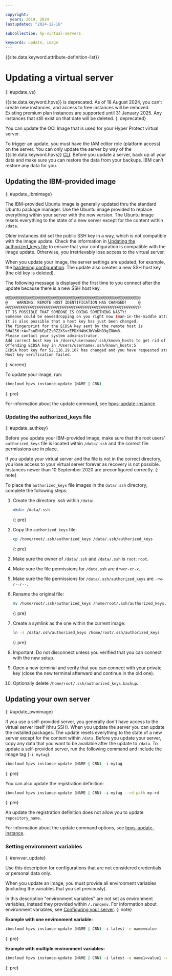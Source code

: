 ```yaml
---

copyright:
  years: 2019, 2024
lastupdated: "2024-12-16"

subcollection: hp-virtual-servers

keywords: update, image
---
```



{{site.data.keyword.attribute-definition-list}}

# Updating a virtual server
{: #update_vs}

{{site.data.keyword.hpvs}} is deprecated. As of 18 August 2024, you can’t create new instances, and access to free instances will be removed. Existing premium plan instances are supported until 31 January 2025. Any instances that still exist on that date will be deleted.
{: deprecated}

You can update the OCI Image that is used for your Hyper Protect virtual server.

To trigger an update, you must have the IAM editor role (platform access) on the server.
You can only update the server by way of the {{site.data.keyword.hpvs}} [CLI](https://cloud.ibm.com/docs/hpvs-cli-plugin).
Before you update a server, back up all your data and make sure you can restore the data from your backups. IBM can't restore any data for you.


## Updating the IBM-provided image
{: #update_ibmimage}

The IBM-provided Ubuntu image is generally updated thru the standard Ubuntu package manager. Use the Ubuntu image provided to replace everything within your server with the new version. The Ubuntu image resets everything to the state of a new server except for the content within `/data`.

Older instances did set the public SSH key in a way, which is not compatible with the image update.
Check the information in [Updating the authorized_keys file](/docs/services/hp-virtual-servers?topic=hp-virtual-servers-update_vs#update_authkey) to ensure that your configuration is compatible with the image update. Otherwise, you  irretrievably lose access to the virtual server.

When you update your image, the server settings are updated, for example, the [hardening configuration](/docs/hp-virtual-servers?topic=hp-virtual-servers-protect_vs). The update also creates a new SSH host key (the old key is deleted).

The following message is displayed the first time to you connect after the update because there is a new SSH host key.
```sh
@@@@@@@@@@@@@@@@@@@@@@@@@@@@@@@@@@@@@@@@@@@@@@@@@@@@@@@@@@@
@    WARNING: REMOTE HOST IDENTIFICATION HAS CHANGED!     @
@@@@@@@@@@@@@@@@@@@@@@@@@@@@@@@@@@@@@@@@@@@@@@@@@@@@@@@@@@@
IT IS POSSIBLE THAT SOMEONE IS DOING SOMETHING NASTY!
Someone could be eavesdropping on you right now (man-in-the-middle attack)!
It is also possible that a host key has just been changed.
The fingerprint for the ECDSA key sent by the remote host is
SHA256:+AuFsuEHkEpIZs0Z2XSvrEPDXH4bKJWVoKhD9gZOWm8.
Please contact your system administrator.
Add correct host key in /Users/username/.ssh/known_hosts to get rid of this message.
Offending ECDSA key in /Users/username/.ssh/known_hosts:5
ECDSA host key for 52.116.29.107 has changed and you have requested strict checking.
Host key verification failed.
```
{: screen}


To update your image, run:
```sh
ibmcloud hpvs instance-update (NAME | CRN)
```
{: pre}

For information about the update command, see [hpvs-update-instance](https://cloud.ibm.com/docs/hpvs-cli-plugin#hpvsinstanceupdate).

### Updating the authorized_keys file
{: #update_authkey}

Before you update your IBM-provided image, make sure that the root users' `authorized_keys` file is located within `/data/.ssh` and the correct file permissions are in place.

If you update your virtual server and the file is not in the correct directory, you lose access to your virtual server forever as recovery is not possible. Instances newer than 10 September 2020 are preconfigured correctly.
{: note}

To place the `authorized_keys` file images in the `data/.ssh` directory, complete the following steps:

1. Create the directory .ssh within `/data`:
   ```sh
   mkdir /data/.ssh
   ```
   {: pre}

2. Copy the `authorized_keys` file:
   ```sh
   cp /home/root/.ssh/authorized_keys /data/.ssh/authorized_keys
   ```
   {: pre}

3. Make sure the owner of `/data/.ssh` and `/data/.ssh` is `root:root`.
4. Make sure the file permissions for `/data.ssh` are `drwxr-xr-x`.
5. Make sure the file permissions for `/data/.ssh/authorized_keys` are `-rw-r--r--`.
6. Rename the original file:
   ```sh
   mv /home/root/.ssh/authorized_keys /home/root/.ssh/authorized_keys.backup
   ```
   {: pre}

7. Create a symlink as the one within the current image:
   ```sh
   ln -s /data/.ssh/authorized_keys /home/root/.ssh/authorized_keys
   ```
   {: pre}

8. Important: Do not disconnect unless you verified that you can connect with the new setup.
9. Open a new terminal and verify that you can connect with your private key (close the new terminal afterward and continue in the old one).
10. Optionally delete `/home/root/.ssh/authorized_keys.backup`.

## Updating your own server
{: #update_ownimage}

If you use a self-provided server, you generally don't have access to the virtual server itself (thru SSH).
When you update the server you can update the installed packages.
The update resets everything to the state of a new server except for the content within `/data`. Before you update your server, copy any data that you want to be available after the update to `/data`.
To update a self-provided server, run the following command and include the image tag (`-i mytag`).
```sh
ibmcloud hpvs instance-update (NAME | CRN) -i mytag
```
{: pre}

You can also update the registration definition:

```sh
ibmcloud hpvs instance-update (NAME | CRN) -i mytag --rd-path my-rd
```
{: pre}

An update the registration definition does not allow you to update `repository_name`.

For information about the update command options, see [hpvs-update-instance](/docs/hpvs-cli-plugin#details_iu).

### Setting environment variables
{: #envvar_update}

Use this description for configurations that are not considered credentials or personal data only.

When you update an image, you must provide all environment variables (including the variables that you set previously).


In this description "environment variables" are not set as environment variables, instead they provided within `/.runqenv`.
For information about environment variables, see [Configuring your server](/docs/hp-virtual-servers?topic=hp-virtual-servers-byoi#byoi_config).
{: note}


**Example with one environment variable:**

```sh
ibmcloud hpvs instance-update (NAME | CRN) -i latest -e name=value
```
{: pre}

**Example with multiple environment variables:**

```sh
ibmcloud hpvs instance-update (NAME | CRN) -i latest -e name1=value1 -e name2=value2`
```
{: pre}
